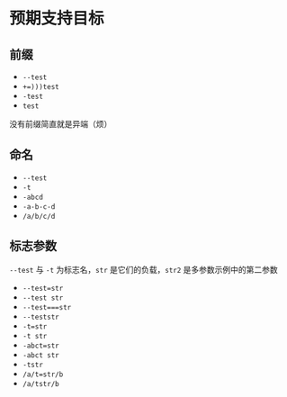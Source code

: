 # 预期支持目标

## 前缀

- `--test`
- `+=)))test`
- `-test`
- `test`

没有前缀简直就是异端（烦）

## 命名

- `--test`
- `-t`
- `-abcd`
- `-a-b-c-d`
- `/a/b/c/d`

## 标志参数

`--test` 与 `-t` 为标志名，`str` 是它们的负载，`str2` 是多参数示例中的第二参数

- `--test=str`
- `--test str`
- `--test===str`
- `--teststr`
- `-t=str`
- `-t str`
- `-abct=str`
- `-abct str`
- `-tstr`
- `/a/t=str/b`
- `/a/tstr/b`
